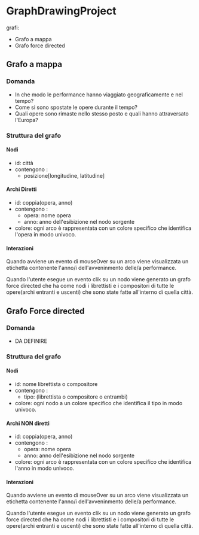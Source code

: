 # GraphDrawingProject
grafi:
* Grafo a mappa
* Grafo force directed

## Grafo a mappa

### Domanda
* In che modo le performance hanno viaggiato geograficamente e nel tempo?
* Come si sono spostate le opere durante il tempo?
* Quali opere sono rimaste nello stesso posto e quali hanno attraversato l'Europa?

### Struttura del grafo

#### Nodi
* id: città
* contengono :
  * posizione[longitudine, latitudine]  
#### Archi Diretti
* id: coppia(opera, anno)
* contengono :
  * opera: nome opera
  * anno: anno dell'esibizione nel nodo sorgente
* colore: ogni arco è rappresentata con un colore specifico che identifica l'opera in modo univoco.
#### Interazioni
Quando avviene un evento di mouseOver su un arco viene visualizzata un etichetta contenente l'anno/i dell'avveninmento delle/a performance.  

Quando l'utente esegue un evento clik su un nodo viene generato un grafo force directed che ha come nodi i librettisti e i compositori di tutte le opere(archi entranti e uscenti) che sono state fatte all'interno di quella città.

## Grafo Force directed

### Domanda
* DA DEFINIRE

### Struttura del grafo

#### Nodi
* id: nome librettista o compositore
* contengono :
  * tipo: (librettista o compositore o entrambi)
* colore: ogni nodo a un colore specifico che identifica il tipo in modo univoco.
#### Archi NON diretti
* id: coppia(opera, anno)
* contengono :
  * opera: nome opera
  * anno: anno dell'esibizione nel nodo sorgente
* colore: ogni arco è rappresentata con un colore specifico che identifica l'anno in modo univoco.
#### Interazioni
Quando avviene un evento di mouseOver su un arco viene visualizzata un etichetta contenente l'anno/i dell'avveninmento delle/a performance.  

Quando l'utente esegue un evento clik su un nodo viene generato un grafo force directed che ha come nodi i librettisti e i compositori di tutte le opere(archi entranti e uscenti) che sono state fatte all'interno di quella città.
